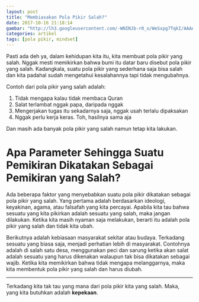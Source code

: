 ```yaml
---
layout: post
title: "Membiasakan Pola Pikir Salah?"
date: 2017-10-16 21:18:14
gambar: "http://lh3.googleusercontent.com/-WNINJb-r0_o/WeSxpg7TqkI/AAAAAAAACes/grIwQmtY4Cg3OKSmjuF2kdSJe0ylL998gCLcBGAs/s900/logo.png"
categories: artikel
tags: [pola pikir, mindset]
---
```


Pasti ada deh ya, dalam kehidupan kita itu, kita membuat pola pikir yang salah. Nggak mesti memikirkan bahwa bumi itu datar baru disebut pola pikir yang salah. Kadangkala, suatu pola pikir yang sederhana saja bisa salah dan kita padahal sudah mengetahui kesalahannya tapi tidak mengubahnya.

Contoh dari pola pikir yang salah adalah:

1. Tidak mengapa kalau tidak membaca Quran
2. Salat terlambat nggak papa, daripada nggak
3. Mengerjakan tugas itu sekadarnya saja, nggak usah terlalu dipaksakan
4. Nggak perlu kerja keras. Toh, hasilnya sama aja

Dan masih ada banyak pola pikir yang salah namun tetap kita lakukan.

# Apa Parameter Sehingga Suatu Pemikiran Dikatakan Sebagai Pemikiran yang Salah?

Ada beberapa faktor yang menyebabkan suatu pola pikir dikatakan sebagai pola pikir yang salah. Yang pertama adalah berdasarkan ideologi, keyakinan, agama, atau falsafah yang kita percayai. Apabila kita tau bahwa sesuatu yang kita pikirkan adalah sesuatu yang salah, maka jangan dilakukan. Ketika kita masih nyaman saja melakukan, berarti itu adalah pola pikir yang salah dan tidak kita ubah.

Berikutnya adalah kebiasaan masyarakat sekitar atau budaya. Terkadang sesuatu yang biasa saja, menjadi perhatian lebih di masyarakat. Contohnya adalah di salah satu desa, menggunakan peci dan sarung ketika akan salat adalah sesuatu yang harus dikenakan walaupun tak bisa dikatakan sebagai wajib. Ketika kita memikirkan bahwa tidak mengapa melanggarnya, maka kita membentuk pola pikir yang salah dan harus diubah.

---

Terkadang kita tak tau yang mana dari pola pikir kita yang salah. Maka, yang kita butuhkan adalah __kepekaan__.